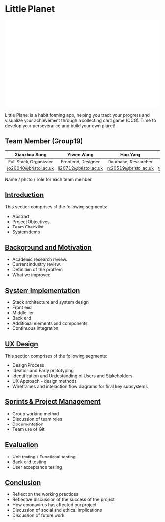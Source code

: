 ﻿# Little Planet
<p align = "center">
<img src="/Report%20Materials/UX%20Design/UX%20images/logo.gif" alt="logo" width="600"/>
</p>

Little Planet is a habit forming app, helping you track your progress and visualize your achievement through a collecting card game (CCG). 
Time to develop your perseverance and build your own planet!
## Team Member (Group19)

|Xiaozhou Song| Yiwen Wang|Hao Yang|Yingjie Ma|Ning Wang|
|:--:|:--:|:--:|:--:|:--:|
|Full Stack, Organizaer|Frontend, Designer|Database, Researcher|Backend, Researcher|Backend, Researcher|
|jo20040@bristol.ac.uk|li20712@bristol.ac.uk|nt20519@bristol.ac.uk|tc20761@bristol.ac.uk|eo20321@bristol.ac.uk|


Name / photo / role for each team member.
## [Introduction](https://github.com/Lexie-yw/Software-Engineering-Work/blob/main/Report%20Materials/Introduction/Introduction.md)
This section comprises of the following segments:
* Abstract
* Project Objectives.
* Team Checklist
* System demo

## [Background and Motivation](https://github.com/Lexie-yw/Software-Engineering-Work/blob/main/Report%20Materials/Background%20and%20Motivation/Background%20and%20Motivation.md)
* Academic research review.
* Current industry review.
* Definition of the problem 
* What we improved

## [System Implementation](https://github.com/Lexie-yw/Software-Engineering-Work/blob/main/Report%20Materials/System%20Implementation.md)
* Stack architecture and system design 
* Front end 
* Middle tier 
* Back end 
* Additional elements and components
* Continuous integration



## [UX Design](Report%20Materials/UX%20Design/UX.md) 
This section comprises of the following segments:

* Design Process 
* Ideation and Early prototyping 
* Identification and Undestanding of Users and Stakeholders
* UX Approach - design methods
* Wireframes and interaction flow diagrams for final key subsystems

## [Sprints & Project Management](https://github.com/Lexie-yw/Software-Engineering-Work/blob/main/Report%20Materials/Sprints%20%26%20Project%20Management.md)
* Group working method
* Discussion of team roles 
* Documentation 
* Team use of Git
## [Evaluation](https://github.com/Lexie-yw/Software-Engineering-Work/blob/main/Report%20Materials/Evaluation.md)  

* Unit testing / Functional testing
* Back end testing
* User acceptance testing
## [Conclusion](https://github.com/Lexie-yw/Software-Engineering-Work/blob/main/Report%20Materials/Conclusion.md)  

* Reflect on the working practices
* Reflective discussion of the success of the project
* How coronavirus has affected our project 
* Discussion of social and ethical implications
* Discussion of future work
